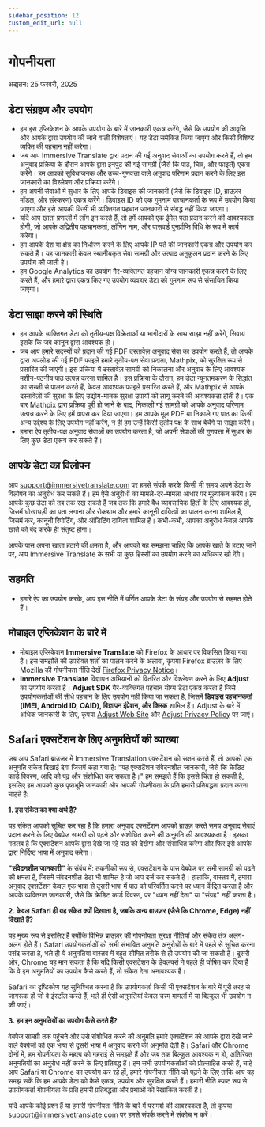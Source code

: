 ```yaml
---
sidebar_position: 12
custom_edit_url: null
---
```


# गोपनीयता

अद्यतन: 25 फरवरी, 2025

## डेटा संग्रहण और उपयोग

- हम इस एप्लिकेशन के आपके उपयोग के बारे में जानकारी एकत्र करेंगे, जैसे कि उपयोग की आवृत्ति और आपके द्वारा उपयोग की जाने वाली विशेषताएं। यह डेटा समेकित किया जाएगा और किसी विशिष्ट व्यक्ति की पहचान नहीं करेगा।
- जब आप Immersive Translate द्वारा प्रदान की गई अनुवाद सेवाओं का उपयोग करते हैं, तो हम अनुवाद प्रक्रिया के दौरान आपके द्वारा इनपुट की गई सामग्री (जैसे कि पाठ, चित्र, और फाइलें) एकत्र करेंगे। हम आपको सुविधाजनक और उच्च-गुणवत्ता वाले अनुवाद परिणाम प्रदान करने के लिए इस जानकारी का विश्लेषण और प्रक्रिया करेंगे।
- हम अपनी सेवाओं में सुधार के लिए आपके डिवाइस की जानकारी (जैसे कि डिवाइस ID, ब्राउज़र मॉडल, और संस्करण) एकत्र करेंगे। डिवाइस ID को एक गुमनाम पहचानकर्ता के रूप में उपयोग किया जाएगा और इसे आपकी किसी भी व्यक्तिगत पहचान जानकारी से संबद्ध नहीं किया जाएगा।
- यदि आप खाता प्रणाली में लॉग इन करते हैं, तो हमें आपको एक ईमेल पता प्रदान करने की आवश्यकता होगी, जो आपके अद्वितीय पहचानकर्ता, लॉगिन नाम, और पासवर्ड पुनर्प्राप्ति विधि के रूप में कार्य करेगा।
- हम आपके देश या क्षेत्र का निर्धारण करने के लिए आपके IP पते की जानकारी एकत्र और उपयोग कर सकते हैं। यह जानकारी केवल स्थानीयकृत सेवा सामग्री और उत्पाद अनुकूलन प्रदान करने के लिए उपयोग की जाती है।
- हम Google Analytics का उपयोग गैर-व्यक्तिगत पहचान योग्य जानकारी एकत्र करने के लिए करते हैं, और हमारे द्वारा एकत्र किए गए उपयोग व्यवहार डेटा को गुमनाम रूप से संसाधित किया जाएगा।

## डेटा साझा करने की स्थिति

- हम आपके व्यक्तिगत डेटा को तृतीय-पक्ष विक्रेताओं या भागीदारों के साथ साझा नहीं करेंगे, सिवाय इसके कि जब कानून द्वारा आवश्यक हो।
- जब आप हमारे सदस्यों को प्रदान की गई PDF दस्तावेज़ अनुवाद सेवा का उपयोग करते हैं, तो आपके द्वारा अपलोड की गई PDF फाइलें हमारे तृतीय-पक्ष सेवा प्रदाता, Mathpix, को सुरक्षित रूप से प्रसारित की जाएंगी। इस प्रक्रिया में दस्तावेज़ सामग्री को निकालना और अनुवाद के लिए आवश्यक मशीन-पठनीय पाठ उत्पन्न करना शामिल है। इस प्रक्रिया के दौरान, हम डेटा न्यूनतमकरण के सिद्धांत का सख्ती से पालन करते हैं, केवल आवश्यक फाइलें प्रसारित करते हैं, और Mathpix से आपके दस्तावेज़ों की सुरक्षा के लिए उद्योग-मानक सुरक्षा उपायों को लागू करने की आवश्यकता होती है। एक बार Mathpix द्वारा प्रक्रिया पूरी हो जाने के बाद, निकाली गई सामग्री को आपके अनुवाद परिणाम उत्पन्न करने के लिए हमें वापस कर दिया जाएगा। हम आपके मूल PDF या निकाले गए पाठ का किसी अन्य उद्देश्य के लिए उपयोग नहीं करेंगे, न ही हम उन्हें किसी तृतीय पक्ष के साथ बेचेंगे या साझा करेंगे।
- हमारा ऐप तृतीय-पक्ष अनुवाद सेवाओं का उपयोग करता है, जो अपनी सेवाओं की गुणवत्ता में सुधार के लिए कुछ डेटा एकत्र कर सकते हैं।

## आपके डेटा का विलोपन

आप support@immersivetranslate.com पर हमसे संपर्क करके किसी भी समय अपने डेटा के विलोपन का अनुरोध कर सकते हैं। हम ऐसे अनुरोधों का मामले-दर-मामला आधार पर मूल्यांकन करेंगे। हम आपके कुछ डेटा को तब तक रख सकते हैं जब तक कि हमारे वैध व्यावसायिक हितों के लिए आवश्यक हो, जिसमें धोखाधड़ी का पता लगाना और रोकथाम और हमारे कानूनी दायित्वों का पालन करना शामिल है, जिसमें कर, कानूनी रिपोर्टिंग, और ऑडिटिंग दायित्व शामिल हैं। कभी-कभी, आपका अनुरोध केवल आपके खाते को बंद करके ही संतुष्ट होगा।

आपके पास अपना खाता हटाने की क्षमता है, और आपको यह समझना चाहिए कि आपके खाते के हटाए जाने पर, आप Immersive Translate के सभी या कुछ हिस्सों का उपयोग करने का अधिकार खो देंगे।

## सहमति

- हमारे ऐप का उपयोग करके, आप इस नीति में वर्णित आपके डेटा के संग्रह और उपयोग से सहमत होते हैं।

## मोबाइल एप्लिकेशन के बारे में

- मोबाइल एप्लिकेशन **Immersive Translate** को Firefox के आधार पर विकसित किया गया है। इस समझौते की उपरोक्त शर्तों का पालन करने के अलावा, कृपया Firefox ब्राउज़र के लिए Mozilla की गोपनीयता नीति देखें [Firefox Privacy Notice](https://www.mozilla.org/privacy/firefox/)।
- **Immersive Translate** विज्ञापन अभियानों को वितरित और विश्लेषण करने के लिए **Adjust** का उपयोग करता है। **Adjust SDK** गैर-व्यक्तिगत पहचान योग्य डेटा एकत्र करता है जिसे उपयोगकर्ताओं की सीधे पहचान के लिए उपयोग नहीं किया जा सकता है, जिसमें **डिवाइस पहचानकर्ता (IMEI, Android ID, OAID), विज्ञापन इंप्रेशन, और क्लिक** शामिल हैं। Adjust के बारे में अधिक जानकारी के लिए, कृपया [Adjust Web Site](https://www.adjust.com/) और [Adjust Privacy Policy](https://www.adjust.com/terms/privacy-policy/) पर जाएं।

## Safari एक्सटेंशन के लिए अनुमतियों की व्याख्या

जब आप Safari ब्राउज़र में Immersive Translation एक्सटेंशन को सक्षम करते हैं, तो आपको एक अनुमति संकेत दिखाई देगा जिसमें कहा गया है: "यह एक्सटेंशन संवेदनशील जानकारी, जैसे कि क्रेडिट कार्ड विवरण, आदि को पढ़ और संशोधित कर सकता है।" हम समझते हैं कि इससे चिंता हो सकती है, इसलिए हम आपको कुछ पृष्ठभूमि जानकारी और आपकी गोपनीयता के प्रति हमारी प्रतिबद्धता प्रदान करना चाहते हैं:

**1. इस संकेत का क्या अर्थ है?**

यह संकेत आपको सूचित कर रहा है कि हमारा अनुवाद एक्सटेंशन आपको ब्राउज़ करते समय अनुवाद सेवाएं प्रदान करने के लिए वेबपेज सामग्री को पढ़ने और संशोधित करने की अनुमति की आवश्यकता है। इसका मतलब है कि एक्सटेंशन आपके द्वारा देखे जा रहे पाठ को देखेगा और संसाधित करेगा और फिर इसे आपके द्वारा निर्दिष्ट भाषा में अनुवाद करेगा।

**"संवेदनशील जानकारी"** के संबंध में: तकनीकी रूप से, एक्सटेंशन के पास वेबपेज पर सभी सामग्री को पढ़ने की क्षमता है, जिसमें संवेदनशील डेटा भी शामिल है जो आप दर्ज कर सकते हैं। हालांकि, वास्तव में, हमारा अनुवाद एक्सटेंशन केवल एक भाषा से दूसरी भाषा में पाठ को परिवर्तित करने पर ध्यान केंद्रित करता है और आपके व्यक्तिगत जानकारी, जैसे कि क्रेडिट कार्ड विवरण, पर "ध्यान नहीं देता" या "संग्रह" नहीं करता है।

**2. केवल Safari ही यह संकेत क्यों दिखाता है, जबकि अन्य ब्राउज़र (जैसे कि Chrome, Edge) नहीं दिखाते हैं?**

यह मुख्य रूप से इसलिए है क्योंकि विभिन्न ब्राउज़र की गोपनीयता सुरक्षा नीतियां और संकेत तंत्र अलग-अलग होते हैं। Safari उपयोगकर्ताओं को सभी संभावित अनुमति अनुरोधों के बारे में पहले से सूचित करना पसंद करता है, भले ही ये अनुमतियां वास्तव में बहुत सीमित तरीके से ही उपयोग की जा सकती हैं। दूसरी ओर, Chrome यह मान सकता है कि यदि किसी एक्सटेंशन के डेवलपर्स ने पहले ही घोषित कर दिया है कि वे इन अनुमतियों का उपयोग कैसे करते हैं, तो संकेत देना अनावश्यक है।

Safari का दृष्टिकोण यह सुनिश्चित करना है कि उपयोगकर्ता किसी भी एक्सटेंशन के बारे में पूरी तरह से जागरूक हों जो वे इंस्टॉल करते हैं, भले ही ऐसी अनुमतियां केवल चरम मामलों में या बिल्कुल भी उपयोग न की जाएं।

**3. हम इन अनुमतियों का उपयोग कैसे करते हैं?**

वेबपेज सामग्री तक पहुंचने और उसे संशोधित करने की अनुमति हमारे एक्सटेंशन को आपके द्वारा देखे जाने वाले वेबपेजों को एक भाषा से दूसरी भाषा में अनुवाद करने की अनुमति देती है। Safari और Chrome दोनों में, हम गोपनीयता के महत्व को गहराई से समझते हैं और जब तक बिल्कुल आवश्यक न हो, अतिरिक्त अनुमतियों का अनुरोध नहीं करने के लिए प्रतिबद्ध हैं। हम सभी उपयोगकर्ताओं को प्रोत्साहित करते हैं, चाहे आप Safari या Chrome का उपयोग कर रहे हों, हमारे गोपनीयता नीति को पढ़ने के लिए ताकि आप यह समझ सकें कि हम आपके डेटा को कैसे एकत्र, उपयोग और सुरक्षित करते हैं। हमारी नीति स्पष्ट रूप से उपयोगकर्ता गोपनीयता के प्रति हमारी प्रतिबद्धता और प्रथाओं को रेखांकित करती है।

यदि आपके कोई प्रश्न हैं या हमारी गोपनीयता नीति के बारे में परामर्श की आवश्यकता है, तो कृपया support@immersivetranslate.com पर हमसे संपर्क करने में संकोच न करें।
